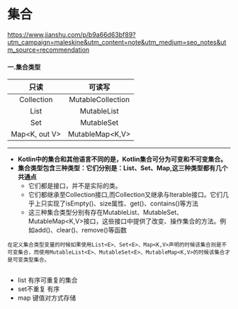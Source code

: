 # 集合
https://www.jianshu.com/p/b9a66d63bf89?utm_campaign=maleskine&utm_content=note&utm_medium=seo_notes&utm_source=recommendation

#### **一.集合类型**

|只读 |可读写|
|:-------:| :-----:|
|Collection<out T> |	MutableCollection<T>|
|List<out T> |	MutableList<T>|
|Set<out T> |	MutableSet<T>|
|Map<K, out V> |	MutableMap<K,V>|

---

- **Kotlin中的集合和其他语言不同的是，Kotlin集合可分为可变和不可变集合。**
- **集合类型包含三种类型：它们分别是：List、Set、Map,这三种类型都有几个共通点**
    + 它们都是接口，并不是实际的类。
    + 它们都继承至Collection<out E>接口,而Collection<out E>又继承与Iterable<out T>接口。它们几乎上只实现了isEmpty()、size属性、get()、contains()等方法
    + 这三种集合类型分别有存在MutableList<E>、MutableSet<E>、MutableMap<K,V>接口，这些接口中提供了改变、操作集合的方法。例如add()、clear()、remove()等函数


```markdown?linenums=1
在定义集合类型变量的时候如果使用List<E>、Set<E>、Map<K,V>声明的时候该集合则是不可变集合，而使用MutableList<E>、MutableSet<E>、MutableMap<K,V>的时候该集合才是可变类型集合。


```



- list 有序可重复的集合
- set不重复 有序
- map 键值对方式存储
